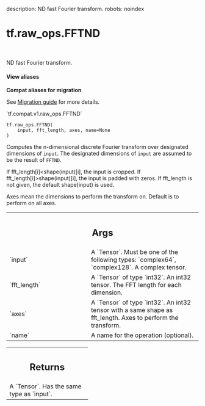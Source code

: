 description: ND fast Fourier transform.
robots: noindex

# tf.raw_ops.FFTND

<!-- Insert buttons and diff -->

<table class="tfo-notebook-buttons tfo-api nocontent" align="left">

</table>



ND fast Fourier transform.


<section class="expandable">
  <h4 class="showalways">View aliases</h4>
  <p>
<b>Compat aliases for migration</b>
<p>See
<a href="https://www.tensorflow.org/guide/migrate">Migration guide</a> for
more details.</p>
<p>`tf.compat.v1.raw_ops.FFTND`</p>
</p>
</section>

<pre class="devsite-click-to-copy prettyprint lang-py tfo-signature-link">
<code>tf.raw_ops.FFTND(
    input, fft_length, axes, name=None
)
</code></pre>



<!-- Placeholder for "Used in" -->

Computes the n-dimensional discrete Fourier transform over
designated dimensions of `input`. The designated dimensions of
`input` are assumed to be the result of `FFTND`.

If fft_length[i]<shape(input)[i], the input is cropped. If
fft_length[i]>shape(input)[i], the input is padded with zeros. If fft_length
is not given, the default shape(input) is used.

Axes mean the dimensions to perform the transform on. Default is to perform on
all axes.

<!-- Tabular view -->
 <table class="responsive fixed orange">
<colgroup><col width="214px"><col></colgroup>
<tr><th colspan="2"><h2 class="add-link">Args</h2></th></tr>

<tr>
<td>
`input`<a id="input"></a>
</td>
<td>
A `Tensor`. Must be one of the following types: `complex64`, `complex128`.
A complex tensor.
</td>
</tr><tr>
<td>
`fft_length`<a id="fft_length"></a>
</td>
<td>
A `Tensor` of type `int32`.
An int32 tensor. The FFT length for each dimension.
</td>
</tr><tr>
<td>
`axes`<a id="axes"></a>
</td>
<td>
A `Tensor` of type `int32`.
An int32 tensor with a same shape as fft_length. Axes to perform the transform.
</td>
</tr><tr>
<td>
`name`<a id="name"></a>
</td>
<td>
A name for the operation (optional).
</td>
</tr>
</table>



<!-- Tabular view -->
 <table class="responsive fixed orange">
<colgroup><col width="214px"><col></colgroup>
<tr><th colspan="2"><h2 class="add-link">Returns</h2></th></tr>
<tr class="alt">
<td colspan="2">
A `Tensor`. Has the same type as `input`.
</td>
</tr>

</table>

